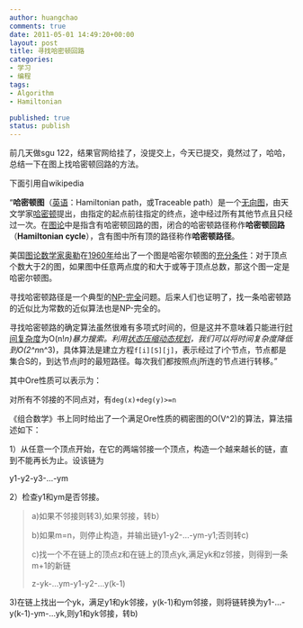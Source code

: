 ```yaml
---
author: huangchao
comments: true
date: 2011-05-01 14:49:20+00:00
layout: post
title: 寻找哈密顿回路
categories:
- 学习
- 编程
tags:
- Algorithm
- Hamiltonian

published: true
status: publish
---
```


前几天做sgu 122，结果官网给挂了，没提交上，今天已提交，竟然过了，哈哈，总结一下在图上找哈密顿回路的方法。

下面引用自wikipedia

“**哈密顿图**（[英语](http://zh.wikipedia.org/wiki/%E8%8B%B1%E8%AF%AD)：Hamiltonian path，或Traceable path）是一个[无向图](http://zh.wikipedia.org/wiki/%E7%84%A1%E5%90%91%E5%9C%96)，由天文学家[哈密顿](http://zh.wikipedia.org/wiki/%E5%93%88%E5%AF%86%E9%A1%BF)提出，由指定的起点前往指定的终点，途中经过所有其他节点且只经过一次。在[图论](http://zh.wikipedia.org/wiki/%E5%9B%BE%E8%AE%BA)中是指含有哈密顿回路的图，闭合的哈密顿路径称作**哈密顿回路**（**Hamiltonian cycle**），含有图中所有顶的路径称作**哈密顿路径**。

美国[图论](http://zh.wikipedia.org/wiki/%E5%9B%BE%E8%AE%BA)[数学家](http://zh.wikipedia.org/wiki/%E6%95%B0%E5%AD%A6%E5%AE%B6)[奥勒](http://zh.wikipedia.org/w/index.php?title=%E5%A5%A5%E5%8B%92&action=edit&redlink=1)在[1960年](http://zh.wikipedia.org/wiki/1960%E5%B9%B4)给出了一个图是哈密尔顿图的[充分条件](http://zh.wikipedia.org/wiki/%E5%85%85%E5%88%86%E6%9D%A1%E4%BB%B6)：对于顶点个数大于2的图，如果图中任意两点度的和大于或等于顶点总数，那这个图一定是哈密尔顿图。 

寻找哈密顿路径是一个典型的[NP-完全](http://zh.wikipedia.org/wiki/NP-%E5%AE%8C%E5%85%A8)问题。后来人们也证明了，找一条哈密顿路的近似比为常数的近似算法也是NP-完全的。 

寻找哈密顿路的确定算法虽然很难有多项式时间的，但是这并不意味着只能进行[时间复杂度](http://zh.wikipedia.org/wiki/%E6%97%B6%E9%97%B4%E5%A4%8D%E6%9D%82%E5%BA%A6)为O(n!*n)暴力搜索。利用[状态压缩动态规划](http://zh.wikipedia.org/w/index.php?title=%E7%8A%B6%E6%80%81%E5%8E%8B%E7%BC%A9%E5%8A%A8%E6%80%81%E8%A7%84%E5%88%92&action=edit&redlink=1)，我们可以将时间复杂度降低到O(2^n*n^3)，具体算法是建立方程`f[i][S][j]`，表示经过了i个节点，节点都是集合S的，到达节点j时的最短路径。每次我们都按照点j所连的节点进行转移。” 

其中Ore性质可以表示为： 

对所有不邻接的不同点对，有`deg(x)+deg(y)>=n` 

《组合数学》书上同时给出了一个满足Ore性质的稠密图的O(V^2)的算法，算法描述如下： 

1）从任意一个顶点开始，在它的两端邻接一个顶点，构造一个越来越长的链，直到不能再长为止。设该链为 

y1-y2-y3-…-ym 

2）检查y1和ym是否邻接。 

> a)如果不邻接则转3),如果邻接，转b）  
> 
> b)如果m=n，则停止构造，并输出链y1-y2-…-ym-y1;否则转c)  
> 
> c)找一个不在链上的顶点z和在链上的顶点yk,满足yk和z邻接，则得到一条m+1的新链  
> 
> z-yk-…ym-y1-y2-…y(k-1) 

3)在链上找出一个yk，满足y1和yk邻接，y(k-1)和ym邻接，则将链转换为y1-…-y(k-1)-ym-…yk,则y1和yk邻接，转b)
